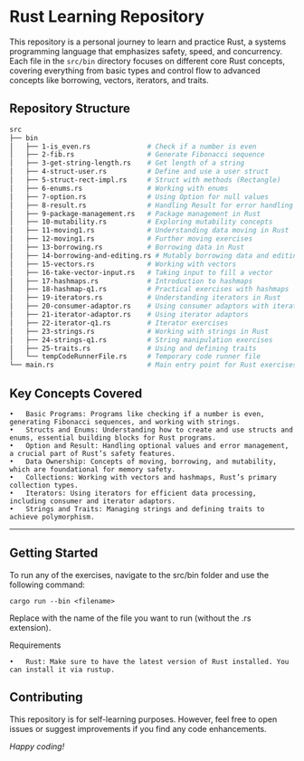 # Rust Learning Repository

This repository is a personal journey to learn and practice Rust, a systems programming language that emphasizes safety, speed, and concurrency. Each file in the `src/bin` directory focuses on different core Rust concepts, covering everything from basic types and control flow to advanced concepts like borrowing, vectors, iterators, and traits.

## Repository Structure

``` bash
src
├── bin
│   ├── 1-is_even.rs              # Check if a number is even
│   ├── 2-fib.rs                  # Generate Fibonacci sequence
│   ├── 3-get-string-length.rs    # Get length of a string
│   ├── 4-struct-user.rs          # Define and use a user struct
│   ├── 5-struct-rect-impl.rs     # Struct with methods (Rectangle)
│   ├── 6-enums.rs                # Working with enums
│   ├── 7-option.rs               # Using Option for null values
│   ├── 8-result.rs               # Handling Result for error handling
│   ├── 9-package-management.rs   # Package management in Rust
│   ├── 10-mutability.rs          # Exploring mutability concepts
│   ├── 11-moving1.rs             # Understanding data moving in Rust
│   ├── 12-moving1.rs             # Further moving exercises
│   ├── 13-borrowing.rs           # Borrowing data in Rust
│   ├── 14-borrowing-and-editing.rs # Mutably borrowing data and editing
│   ├── 15-vectors.rs             # Working with vectors
│   ├── 16-take-vector-input.rs   # Taking input to fill a vector
│   ├── 17-hashmaps.rs            # Introduction to hashmaps
│   ├── 18-hashmap-q1.rs          # Practical exercises with hashmaps
│   ├── 19-iterators.rs           # Understanding iterators in Rust
│   ├── 20-consumer-adaptor.rs    # Using consumer adaptors with iterators
│   ├── 21-iterator-adaptor.rs    # Using iterator adaptors
│   ├── 22-iterator-q1.rs         # Iterator exercises
│   ├── 23-strings.rs             # Working with strings in Rust
│   ├── 24-strings-q1.rs          # String manipulation exercises
│   ├── 25-traits.rs              # Using and defining traits
│   └── tempCodeRunnerFile.rs     # Temporary code runner file
└── main.rs                       # Main entry point for Rust exercises
```

## Key Concepts Covered

	•	Basic Programs: Programs like checking if a number is even, generating Fibonacci sequences, and working with strings.
	•	Structs and Enums: Understanding how to create and use structs and enums, essential building blocks for Rust programs.
	•	Option and Result: Handling optional values and error management, a crucial part of Rust’s safety features.
	•	Data Ownership: Concepts of moving, borrowing, and mutability, which are foundational for memory safety.
	•	Collections: Working with vectors and hashmaps, Rust’s primary collection types.
	•	Iterators: Using iterators for efficient data processing, including consumer and iterator adaptors.
	•	Strings and Traits: Managing strings and defining traits to achieve polymorphism.

---

## Getting Started

To run any of the exercises, navigate to the src/bin folder and use the following command:

`cargo run --bin <filename>`

Replace <filename> with the name of the file you want to run (without the .rs extension).

Requirements

	•	Rust: Make sure to have the latest version of Rust installed. You can install it via rustup.

## Contributing

This repository is for self-learning purposes. However, feel free to open issues or suggest improvements if you find any code enhancements.

_Happy coding!_
